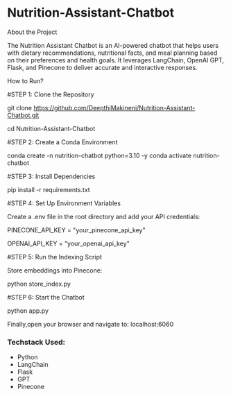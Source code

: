# Nutrition-Assistant-Chatbot


About the Project 

The Nutrition Assistant Chatbot is an AI-powered chatbot that helps users with dietary recommendations, nutritional facts, and meal planning based on their preferences and health goals. It leverages LangChain, OpenAI GPT, Flask, and Pinecone to deliver accurate and interactive responses.

How to Run?

#STEP 1: Clone the Repository

git clone https://github.com/DeepthiMakineni/Nutrition-Assistant-Chatbot.git

cd Nutrition-Assistant-Chatbot

#STEP 2: Create a Conda Environment

conda create -n nutrition-chatbot python=3.10 -y
conda activate nutrition-chatbot

#STEP 3: Install Dependencies

pip install -r requirements.txt

#STEP 4: Set Up Environment Variables

Create a .env file in the root directory and add your API credentials:

PINECONE_API_KEY = "your_pinecone_api_key"

OPENAI_API_KEY = "your_openai_api_key"

#STEP 5: Run the Indexing Script

Store embeddings into Pinecone:

python store_index.py

#STEP 6: Start the Chatbot

python app.py


Finally,open your browser and navigate to: localhost:6060

### Techstack Used:

- Python
- LangChain
- Flask
- GPT
- Pinecone
